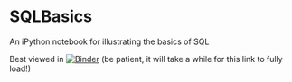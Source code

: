 # SQLBasics
An iPython notebook for illustrating the basics of SQL

Best viewed in [![Binder](https://mybinder.org/badge_logo.svg)](https://mybinder.org/v2/gh/usernamenumber/SQLBasics/master?filepath=SQLBasics.ipynb) (be patient, it will take a while for this link to fully load!)
